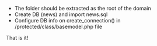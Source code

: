 -  The folder should be extracted as the root of the domain
-  Create DB (news) and import news.sql 
-  Configure DB info on create_connection() in /protected/class/basemodel.php file

That is it!

